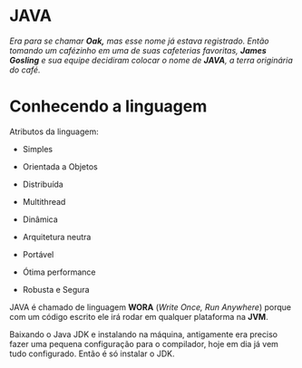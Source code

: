 # JAVA

*Era para se chamar **Oak,** mas esse nome já estava registrado. Então tomando um cafézinho em uma de suas cafeterias favoritas, **James Gosling** e sua equipe decidiram colocar o nome de **JAVA**, a terra originária do café.*

# Conhecendo a linguagem

Atributos da linguagem:

- Simples
- Orientada a Objetos
- Distribuída

- Multithread
- Dinâmica
- Arquitetura neutra

- Portável
- Ótima performance
- Robusta e Segura

JAVA é chamado de linguagem **WORA** (*Write Once, Run Anywhere*) porque com um código escrito ele irá rodar em qualquer plataforma na **JVM**.

Baixando o Java JDK e instalando na máquina, antigamente era preciso fazer uma pequena configuração para o compilador, hoje em dia já vem tudo configurado. Então é só instalar o JDK.
